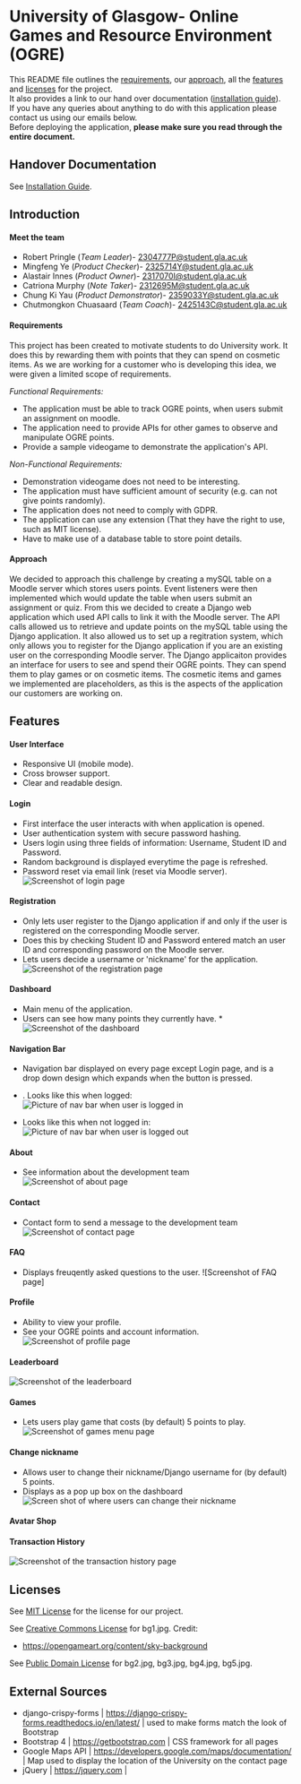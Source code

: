 # University of Glasgow- Online Games and Resource Environment (OGRE)

This README file outlines the  [requirements](https://stgit.dcs.gla.ac.uk/tp3-2019-cs17/cs17-main/-/edit/develop/README.md#requirements), our [approach](https://stgit.dcs.gla.ac.uk/tp3-2019-cs17/cs17-main/-/edit/develop/README.md#approach), all the [features](https://stgit.dcs.gla.ac.uk/tp3-2019-cs17/cs17-main/-/edit/develop/README.md#features) and [licenses](https://stgit.dcs.gla.ac.uk/tp3-2019-cs17/cs17-main/-/edit/develop/README.md#license) for the project.<br> 
It also provides a link to our hand over documentation ([installation guide](INSTALLATIONGUIDE.md)). <br>
If you have any queries about anything to do with this application please contact us using our emails below.<br>
Before deploying the application, **please make sure you read through the entire document.** 

## Handover Documentation

See [Installation Guide](INSTALLATIONGUIDE.md).






## Introduction


#### Meet the team

*  Robert Pringle (*Team Leader*)- 2304777P@student.gla.ac.uk
*  Mingfeng Ye (*Product Checker*)- 2325714Y@student.gla.ac.uk
*  Alastair Innes (*Product Owner*)- 2317070I@student.gla.ac.uk
*  Catriona Murphy (*Note Taker*)- 2312695M@student.gla.ac.uk
*  Chung Ki Yau (*Product Demonstrator*)- 2359033Y@student.gla.ac.uk
*  Chutmongkon Chuasaard (*Team Coach*)- 2425143C@student.gla.ac.uk


#### Requirements

This project has been created to motivate students to do University work. It does this by rewarding them with points that they can spend on cosmetic items. As we are working for a customer who is developing this idea, we were given a limited scope of requirements.


*Functional Requirements:*
*  The application must be able to track OGRE points, when users submit an assignment on moodle.
*  The application need to provide APIs for other games to observe and manipulate OGRE points.
*  Provide a sample videogame to demonstrate the application's API. 

*Non-Functional Requirements:*
*  Demonstration videogame does not need to be interesting.
*  The application must have sufficient amount of security (e.g. can not give points randomly).
*  The application does not need to comply with GDPR.
*  The application can use any extension (That they have the right to use, such as MIT license).
*  Have to make use of a database table to store point details.

#### Approach

We decided to approach this challenge by creating a mySQL table on a Moodle server which stores users points. Event listeners were then implemented which would update the table when users submit an assignment or quiz. From this we decided to create a Django web application which used API calls to link it with the Moodle server. The API calls allowed us to retrieve and update points on the mySQL table using the Django application. It also allowed us to set up a regitration system, which only allows you to register for the Django application if you are an existing user on the corresponding Moodle server. The Django applicaiton provides an interface for users to see and spend their OGRE points. They can spend them to play games or on cosmetic items. The cosmetic items and games we implemented are placeholders, as this is the aspects of the application our customers are working on.

## Features

#### User Interface

* Responsive UI (mobile mode).
* Cross browser support.
* Clear and readable design.

#### Login

* First interface the user interacts with when application is opened.
* User authentication system with secure password hashing.
* Users login using three fields of information: Username, Student ID and Password.
* Random background is displayed everytime the page is refreshed.
* Password reset via email link (reset via Moodle server).
![Screenshot of login page](https://i.imgur.com/THzP6tu.png)

#### Registration

* Only lets user register to the Django application if and only if the user is registered on the corresponding Moodle server.
* Does this by checking Student ID and Password entered  match an user ID and corresponding password on the Moodle server.
* Lets users decide a username or 'nickname' for the application.
![Screenshot of the registration page](https://i.imgur.com/H8czMjd.png)

#### Dashboard

* Main menu of the application.
* Users can see how many points they currently have.
*![Screenshot of the dashboard](https://i.imgur.com/qXh9Jb5.png)

#### Navigation Bar

*  Navigation bar displayed on every page except Login page, and is a drop down design which expands when the button is pressed.
*  . Looks like this when logged:
![Picture of nav bar when user is logged in](https://i.imgur.com/iyFPgHH.png)

*  Looks like this when not logged in:
![Picture of nav bar when user is logged out](https://i.imgur.com/EMKbfvX.png)

#### About

* See information about the development team
![Screenshot of about page](https://i.imgur.com/kTNNaQc.png)

#### Contact

* Contact form to send a message to the development team
![Screenshot of contact page](https://i.imgur.com/9u0sgHI.png)

#### FAQ

* Displays freuqently asked questions to the user.
![Screenshot of FAQ page]

#### Profile

* Ability to view your profile.
* See your OGRE points and account information.
![Screenshot of  profile page](https://i.imgur.com/gVd2C2Q.png)

#### Leaderboard
![Screenshot of the leaderboard](https://i.imgur.com/lYkhZPQ.png)

#### Games
* Lets users play game that costs (by default) 5 points to play.
![Screenshot of games menu page](https://i.imgur.com/6V0lTaf.png)

#### Change nickname
*  Allows user to change their nickname/Django username for (by default) 5 points.
*  Displays as a pop up box on the dashboard
![Screen shot of where users can change their nickname](https://i.imgur.com/Gt7Cb5x.png)


#### Avatar Shop

#### Transaction History
![Screenshot of the transaction history page](https://i.imgur.com/4druPxc.png)

## Licenses
See [MIT License](LICENSE) for the license for our project.

See [Creative Commons License](https://creativecommons.org/licenses/by/3.0/legalcode) for bg1.jpg. Credit:
*  https://opengameart.org/content/sky-background

See [Public Domain License](https://creativecommons.org/publicdomain/zero/1.0/) for bg2.jpg, bg3.jpg, bg4.jpg, bg5.jpg.

## External Sources


* django-crispy-forms | https://django-crispy-forms.readthedocs.io/en/latest/ | used to make forms match the look of Bootstrap
* Bootstrap 4 | https://getbootstrap.com | CSS framework for all pages
* Google Maps API | https://developers.google.com/maps/documentation/ | Map used to display the location of the University on the contact page
* jQuery | https://jquery.com | 


